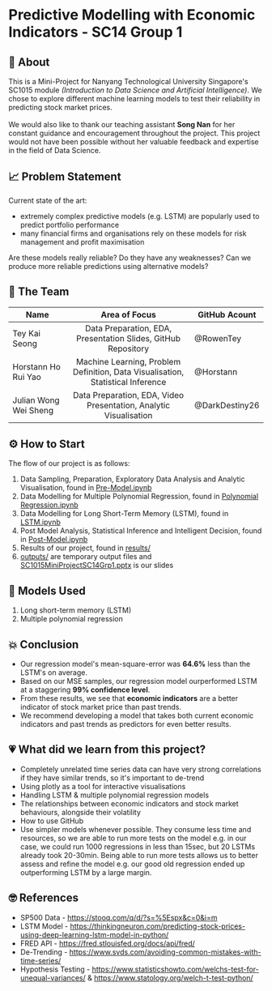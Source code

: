 # Predictive Modelling with Economic Indicators - SC14 Group 1

## 🚀 About

This is a Mini-Project for Nanyang Technological University Singapore's SC1015 module *(Introduction to Data Science and Artificial Intelligence)*. We chose to explore different machine learning models to test their reliability in predicting stock market prices. 
<br>
<br>
We would also like to thank our teaching assistant **Song Nan** for her constant guidance and encouragement throughout the project. This project would not have been possible without her valuable feedback and expertise in the field of Data Science.

## 📈 Problem Statement
Current state of the art:
- extremely complex predictive models (e.g. LSTM) are popularly used to predict portfolio performance
- many financial firms and organisations rely on these models for risk management and profit maximisation

Are these models really reliable? Do they have any weaknesses?
Can we produce more reliable predictions using alternative models?

## 🧠 The Team 
| Name              |                     Area of Focus                     |GitHub Acount|
|---|:---:|---|
| Tey Kai Seong |        Data Preparation, EDA, Presentation Slides, GitHub Repository        |@RowenTey|
| Horstann Ho Rui Yao  |     Machine Learning, Problem Definition, Data Visualisation, Statistical Inference     |@Horstann|
| Julian Wong Wei Sheng |       Data Preparation, EDA, Video Presentation, Analytic Visualisation        |@DarkDestiny26|

## ⚙ How to Start
The flow of our project is as follows:
1. Data Sampling, Preparation, Exploratory Data Analysis and Analytic Visualisation, found in [Pre-Model.ipynb](https://github.com/RowenTey/sc1015-project/blob/main/Pre-Model.ipynb)
2. Data Modelling for Multiple Polynomial Regression, found in [Polynomial Regression.ipynb](https://github.com/RowenTey/sc1015-project/blob/main/Polynomial%20Regression.ipynb)
3. Data Modelling for Long Short-Term Memory (LSTM), found in [LSTM.ipynb](https://github.com/RowenTey/sc1015-project/blob/main/LSTM.ipynb)
4. Post Model Analysis, Statistical Inference and Intelligent Decision, found in [Post-Model.ipynb](https://github.com/RowenTey/sc1015-project/blob/main/Post-Model.ipynb)
5. Results of our project, found in [results/](https://github.com/RowenTey/sc1015-project/tree/main/results)
6. [outputs/](https://github.com/RowenTey/sc1015-project/tree/main/outputs) are temporary output files and [SC1015MiniProjectSC14Grp1.pptx](https://github.com/RowenTey/sc1015-project/blob/main/SC1015MiniProjectSC14Grp1.pptx) is our slides

## 🤖 Models Used

1. Long short-term memory (LSTM)
2. Multiple polynomial regression 

## 💥 Conclusion

- Our regression model's mean-square-error was **64.6%** less than the LSTM's on average.
- Based on our MSE samples, our regression model ourperformed LSTM at a staggering **99% confidence level**.
- From these results, we see that **economic indicators** are a better indicator of stock market price than past trends.
- We recommend developing a model that takes both current economic indicators and past trends as predictors for even better results.

## 💗 What did we learn from this project?

- Completely unrelated time series data can have very strong correlations if they have similar trends, so it's important to de-trend
- Using plotly as a tool for interactive visualisations
- Handling LSTM & multiple polynomial regression models
- The relationships between economic indicators and stock market behaviours, alongside their volatility
- How to use GitHub
- Use simpler models whenever possible. They consume less time and resources, so we are able to run more tests on the model e.g. in our case, we could run 1000 regressions in less than 15sec, but 20 LSTMs already took 20-30min. Being able to run more tests allows us to better assess and refine the model e.g. our good old regression ended up outperforming LSTM by a large margin.

## 🤓 References

- SP500 Data - https://stooq.com/q/d/?s=%5Espx&c=0&i=m   
- LSTM Model - https://thinkingneuron.com/predicting-stock-prices-using-deep-learning-lstm-model-in-python/   
- FRED API - https://fred.stlouisfed.org/docs/api/fred/   
- De-Trending - https://www.svds.com/avoiding-common-mistakes-with-time-series/   
- Hypothesis Testing - https://www.statisticshowto.com/welchs-test-for-unequal-variances/ & https://www.statology.org/welch-t-test-python/
